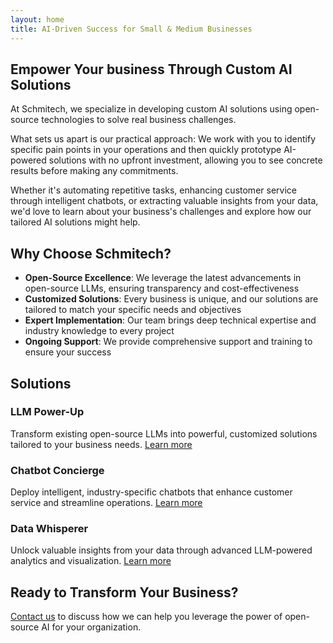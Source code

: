 ```yaml
---
layout: home
title: AI-Driven Success for Small & Medium Businesses
---
```


## Empower Your business Through Custom AI Solutions

At Schmitech, we specialize in developing custom AI solutions using open-source technologies to solve real business challenges.

What sets us apart is our practical approach: We work with you to identify specific pain points in your operations and then quickly prototype AI-powered solutions with no upfront investment, allowing you to see concrete results before making any commitments.

Whether it's automating repetitive tasks, enhancing customer service through intelligent chatbots, or extracting valuable insights from your data, we'd love to learn about your business's challenges and explore how our tailored AI solutions might help.

## Why Choose Schmitech?

- **Open-Source Excellence**: We leverage the latest advancements in open-source LLMs, ensuring transparency and cost-effectiveness
- **Customized Solutions**: Every business is unique, and our solutions are tailored to match your specific needs and objectives
- **Expert Implementation**: Our team brings deep technical expertise and industry knowledge to every project
- **Ongoing Support**: We provide comprehensive support and training to ensure your success

## Solutions

### LLM Power-Up
Transform existing open-source LLMs into powerful, customized solutions tailored to your business needs.
[Learn more](/services/llm-power-up)

### Chatbot Concierge
Deploy intelligent, industry-specific chatbots that enhance customer service and streamline operations.
[Learn more](/services/chatbot-concierge)

### Data Whisperer
Unlock valuable insights from your data through advanced LLM-powered analytics and visualization.
[Learn more](/services/data-whisperer)

## Ready to Transform Your Business?

[Contact us](/contact) to discuss how we can help you leverage the power of open-source AI for your organization.